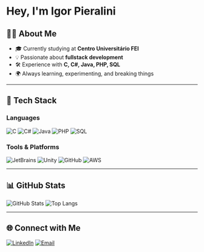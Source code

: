 #  Hey, I'm Igor Pieralini  

## 👨‍💻 About Me  
- 🎓 Currently studying at **Centro Universitário FEI**  
- 💡 Passionate about **fullstack development**  
- 🛠 Experience with **C, C#, Java, PHP, SQL**  
- 🌍 Always learning, experimenting, and breaking things

---

## 🚀 Tech Stack  

### Languages  
<p float="left">
  <img src="https://img.shields.io/badge/C-00599C?style=for-the-badge&logo=c&logoColor=white" alt="C" />
  <img src="https://img.shields.io/badge/C%23-239120?style=for-the-badge&logo=c-sharp&logoColor=white" alt="C#" />
  <img src="https://img.shields.io/badge/Java-ED8B00?style=for-the-badge&logo=java&logoColor=white" alt="Java" />
  <img src="https://img.shields.io/badge/PHP-777BB4?style=for-the-badge&logo=php&logoColor=white" alt="PHP" />
  <img src="https://img.shields.io/badge/SQL-4479A1?style=for-the-badge&logo=mysql&logoColor=white" alt="SQL" />
</p>

### Tools & Platforms  
<p float="left">
  <img src="https://img.shields.io/badge/JetBrains-000000?style=for-the-badge&logo=jetbrains&logoColor=white" alt="JetBrains" />
  <img src="https://img.shields.io/badge/Unity-100000?style=for-the-badge&logo=unity&logoColor=white" alt="Unity" />
  <img src="https://img.shields.io/badge/GitHub-181717?style=for-the-badge&logo=github&logoColor=white" alt="GitHub" />
  <img src="https://img.shields.io/badge/AWS-232F3E?style=for-the-badge&logo=amazon-aws&logoColor=white" alt="AWS" />
</p>

---

## 📊 GitHub Stats  

<p float="left">
  <img src="https://github-readme-stats.vercel.app/api?username=igorpieralini&show_icons=true&theme=tokyonight" alt="GitHub Stats" />
  <img src="https://github-readme-stats.vercel.app/api/top-langs/?username=igorpieralini&layout=compact&theme=tokyonight" alt="Top Langs" />
</p>

---

## 🌐 Connect with Me  

<p float="left">
  <a href="https://linkedin.com/in/seu-linkedin"><img src="https://img.shields.io/badge/LinkedIn-0A66C2?style=for-the-badge&logo=linkedin&logoColor=white" alt="LinkedIn" /></a>
  <a href="mailto:seuemail@gmail.com"><img src="https://img.shields.io/badge/Email-D14836?style=for-the-badge&logo=gmail&logoColor=white" alt="Email" /></a>
</p>
